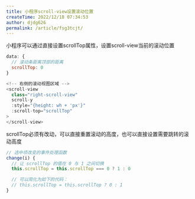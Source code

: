 ```yaml
---
title: 小程序scroll-view设置滚动位置
createTime: 2022/12/18 07:34:53
author: djdg626
permalink: /article/fsg3tcjt/
---
```

小程序可以通过直接设置scrollTop属性，设置scroll-view当前的滚动位置
```javascript
data: {
  // 滚动条距离顶部的距离
  scrollTop: 0
}
```
```javascript
<!-- 右侧的滚动视图区域 -->
<scroll-view
  class="right-scroll-view"
  scroll-y
  :style="{height: wh + 'px'}"
  :scroll-top="scrollTop"
>
</scroll-view>
```
scrollTop必须有改动，可以直接重置滚动的高度，也可以直接设置需要跳转的滚动高度
```javascript
// 选中项改变的事件处理函数
change(i) {
  // 让 scrollTop 的值在 0 与 1 之间切换
  this.scrollTop = this.scrollTop === 0 ? 1 : 0

  // 可以简化为如下的代码：
  // this.scrollTop = this.scrollTop ? 0 : 1
}
```
